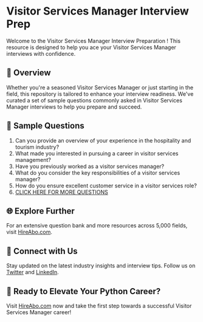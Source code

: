 # Visitor Services Manager Interview Prep

Welcome to the Visitor Services Manager Interview Preparation ! This resource is designed to help you ace your Visitor Services Manager interviews with confidence.

## 🚀 Overview

Whether you're a seasoned Visitor Services Manager or just starting in the field, this repository is tailored to enhance your interview readiness. We've curated a set of sample questions commonly asked in Visitor Services Manager interviews to help you prepare and succeed.

## 📝 Sample Questions

1. Can you provide an overview of your experience in the hospitality and tourism industry?
2. What made you interested in pursuing a career in visitor services management?
3. Have you previously worked as a visitor services manager?
4. What do you consider the key responsibilities of a visitor services manager?
5. How do you ensure excellent customer service in a visitor services role?
6. [CLICK HERE FOR MORE QUESTIONS](https://hireabo.com/job/11_1_5/Visitor%20Services%20Manager)

## 🌐 Explore Further

For an extensive question bank and more resources across 5,000 fields, visit [HireAbo.com](https://www.hireabo.com).

## 📱 Connect with Us

Stay updated on the latest industry insights and interview tips. Follow us on [Twitter](https://twitter.com/hireabo) and [LinkedIn](https://www.linkedin.com/in/hire-abo-3609972a8/).

## 🚀 Ready to Elevate Your Python Career?

Visit [HireAbo.com](https://www.hireabo.com) now and take the first step towards a successful Visitor Services Manager career!
